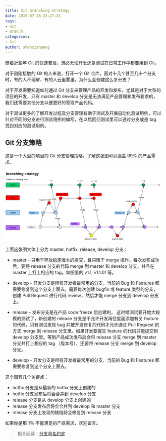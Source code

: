 ```yaml
---
title: Git branching strategy
date: 2019-07-28 23:27:21
tags: 
- Git
- Branch
categories: 
- Git
author: shenxianpeng
---
```


随着近些年 Git 的快速普及，想必无论开发还是测试在日常工作中都要用到 Git。

对于刚刚接触的 Git 的人来说，打开一个 Git 仓库，面对十几个甚至几十个分支时，有的人不理解，有的人云里雾里，为什么会创建这么多分支？

对于开发需要知道如何通过 Git 分支来管理产品的开发和发布，尤其是对于大型的项目的开发，只有 master 和 develop 分支是无法满足产品管理和发布要求的，我们还需要其他分支以便更好的管理产品代码。

对于测试更多的了解开发过程及分支管理有助于测试及开展自动化测试用例，可以针对不同的分支进行测试用例的编写，在以后回归测试里可以通过分支或是 tag 找到对应的测试用例。

<!-- more -->

## Git 分支策略

这是一个大型的项目的 Git 分支管理策略，了解这张图可以涵盖 99% 的产品需求。

![大型项目的 Git 分支策略图](git-branching-strategy/diagram.png)

上面这张图大体上分为 master, hotfix, release, develop 分支：

* master - 只用于存放稳定版本的提交，且只限于 merge 操作。每次发布成功后，要将 release 分支的代码 merge 到 master 和 develop 分支，并且在 master 上打上相应的 tag，如图里的 v1.1, v1.1.01 等。

* develop - 开发分支是所有开发者最常用的分支，当前的 Bug 和 Features 都需要修复到这个分支上面去。需要每次创建 bugfix 或 feature 类型的分支，创建 Pull Request 进行代码 review，然后才能 merge 分支到 develop 分支上。

* release - 发布分支是在产品 code freeze 后创建的， 这时候测试要开始大规模的测试了，新创建的 release 分支是不允许开发再往里面添加有关 feature 的代码，只有测试发现 bug 并被开发修复的代码才允许通过 Pull Request 的方式 merge 到 release 分支里。如果开发要提交 feature 的代码只能提交到 develop 分支里。等到产品成功发布后会将 release 分支 merge 到 master 分支并打上相应的 tag （版本号），还要将 release 分支 merge 到 develop 分支。

* develop - 开发分支是所有开发者最常用的分支，当前的 Bug 和 Features 都需要修复到这个分支上面去。

这个图有几个关键点：

* hotfix 分支是从最新的 hotfix 分支上创建的
* hotfix 分支发布后将会合并到 develop 分支
* release 分支是从 develop 分支上创建的
* release 分支发布后将会合并到 develop 和 master 分支
* release 分支上发现的缺陷将会修复到 release 分支

如果你是那 1% 不能满足的产品需求，欢迎留言。

> 相关阅读：[分支命名约定](https://shenxianpeng.github.io/2021/05/branch-naming-convention/)
